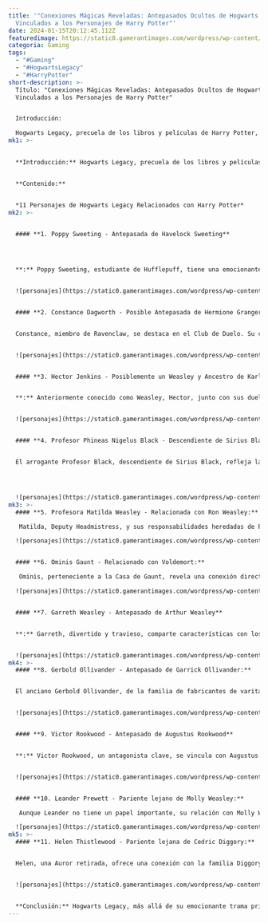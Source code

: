 ```yaml
---
title: '"Conexiones Mágicas Reveladas: Antepasados Ocultos de Hogwarts Legacy
  Vinculados a los Personajes de Harry Potter"'
date: 2024-01-15T20:12:45.112Z
featuredimage: https://static0.gamerantimages.com/wordpress/wp-content/uploads/2023/03/hogwarts-legacy-characters.jpg?q=50&fit=contain&w=1140&h=&dpr=1.5
categoria: Gaming
tags:
  - "#Gaming"
  - "#HogwartsLegacy"
  - "#HarryPotter"
short-description: >-
  Título: "Conexiones Mágicas Reveladas: Antepasados Ocultos de Hogwarts Legacy
  Vinculados a los Personajes de Harry Potter"


  Introducción:

  Hogwarts Legacy, precuela de los libros y películas de Harry Potter, transporta a los jugadores a una nueva era con personajes completamente diferentes a los del trío original. Ambientada en 1890, sigue a un estudiante de quinto año que, m
mk1: >-
  

  **Introducción:** Hogwarts Legacy, precuela de los libros y películas de Harry Potter, transporta a los jugadores a una nueva era con personajes completamente diferentes a los del trío original. Ambientada en 1890, sigue a un estudiante de quinto año que, mientras estudia en Hogwarts, debe enfrentarse a la antigua magia que solo ellos pueden ver.


  **Contenido:**


  *11 Personajes de Hogwarts Legacy Relacionados con Harry Potter*
mk2: >-
  

  #### **1. Poppy Sweeting - Antepasada de Havelock Sweeting**




  **:** Poppy Sweeting, estudiante de Hufflepuff, tiene una emocionante línea de misiones centrada en criaturas mágicas. Al recrear lazos con su antepasado, el magizoólogo Havelock Sweeting, Poppy ofrece una conexión única entre el juego y la historia de Harry Potter.


  ![personajes](https://static0.gamerantimages.com/wordpress/wp-content/uploads/2023/06/poppy-sweeting.jpg?q=50&fit=crop&w=1500&dpr=1.5 "personajes")


  #### **2. Constance Dagworth - Posible Antepasada de Hermione Granger:** 


  Constance, miembro de Ravenclaw, se destaca en el Club de Duelo. Su conexión con Hermione Granger se sugiere, planteando la intrigante posibilidad de que la inteligencia de Hermione se herede de su linaje, incluso si no tiene una línea de sangre mágica directa.


  ![personajes](https://static0.gamerantimages.com/wordpress/wp-content/uploads/2023/06/constance-dagworth.jpg?q=50&fit=crop&w=1500&dpr=1.5 "personajes")


  #### **3. Hector Jenkins - Posiblemente un Weasley y Ancestro de Karl Jenkins**


  **:** Anteriormente conocido como Weasley, Hector, junto con sus duelos en el Club de Duelo, insinúa una conexión con la familia Weasley. Esta relación podría trazar un paralelo con Karl Jenkins de "Harry Potter and the Cursed Child", expandiendo así la rica historia de los Weasley.


  ![personajes](https://static0.gamerantimages.com/wordpress/wp-content/uploads/2023/06/hector-jenkins.jpg?q=50&fit=crop&w=1500&dpr=1.5 "personajes")


  #### **4. Profesor Phineas Nigelus Black - Descendiente de Sirius Black:** 


  El arrogante Profesor Black, descendiente de Sirius Black, refleja la rica genealogía de la familia Black, con conexiones con los Malfoy y Weasley. Esto agrega capas de historia a Hogwarts Legacy y arroja luz sobre la relación de Sirius con su ancestro.




  ![personajes](https://static0.gamerantimages.com/wordpress/wp-content/uploads/2023/03/hogwarts-legacy-phineas-black.jpg?q=50&fit=crop&w=1500&dpr=1.5 "personajes")
mk3: >-
  #### **5. Profesora Matilda Weasley - Relacionada con Ron Weasley:**

   Matilda, Deputy Headmistress, y sus responsabilidades heredadas de Professor Black sugieren una conexión con la familia Weasley. Aunque la línea exacta es difusa, se plantea la pregunta de si Matilda podría ser una tía lejana o prima de Ron Weasley.

  ![personajes](https://static0.gamerantimages.com/wordpress/wp-content/uploads/2023/03/hogwarts-legacy-matilda-weasley.jpg?q=50&fit=crop&w=1500&dpr=1.5 "personajes")


  #### **6. Ominis Gaunt - Relacionado con Voldemort:**

   Ominis, perteneciente a la Casa de Gaunt, revela una conexión directa con Salazar Slytherin y se convierte en una pieza intrigante del rompecabezas que lleva a Tom Riddle, más tarde conocido como Lord Voldemort. Esta conexión agrega profundidad al oscuro pasado de la familia Gaunt.

  ![personajes](https://static0.gamerantimages.com/wordpress/wp-content/uploads/2023/03/hogwarts-legacy-ominis-gaunt.jpg?q=50&fit=crop&w=1500&dpr=1.5 "personajes")


  #### **7. Garreth Weasley - Antepasado de Arthur Weasley**


  **:** Garreth, divertido y travieso, comparte características con los gemelos Weasley. Su participación en una operación encubierta sugiere el origen de las travesuras que más tarde veríamos en Fred y George Weasley. Esta conexión agrega un toque de humor y travesura a la historia.


  ![personajes](https://static0.gamerantimages.com/wordpress/wp-content/uploads/2023/03/hogwarts-legacy-garreth-weasley.jpg?q=50&fit=crop&w=1500&dpr=1.5 "personajes")
mk4: >-
  #### **8. Gerbold Ollivander - Antepasado de Garrick Ollivander:**


  El anciano Gerbold Ollivander, de la familia de fabricantes de varitas, proporciona a los jugadores una conexión con Garrick Ollivander, el famoso propietario de Ollivanders en Diagon Alley. Su tarea específica para los jugadores en Ravenclaw aporta elementos interactivos al juego.


  ![personajes](https://static0.gamerantimages.com/wordpress/wp-content/uploads/2023/03/hogwarts-legacy-ollivander.jpg?q=50&fit=crop&w=1500&dpr=1.5} "personajes")


  #### **9. Victor Rookwood - Antepasado de Augustus Rookwood**


  **:** Victor Rookwood, un antagonista clave, se vincula con Augustus Rookwood, un mago oscuro y mortífago leal a Lord Voldemort. La conexión entre ellos amplía la influencia de la familia Rookwood en eventos importantes de la historia de Harry Potter.


  ![personajes](https://static0.gamerantimages.com/wordpress/wp-content/uploads/2023/03/hogwarts-legacy-victor-rookwood-1.jpg?q=50&fit=crop&w=1500&dpr=1.5 "personajes")


  #### **10. Leander Prewett - Pariente lejano de Molly Weasley:**

   Aunque Leander no tiene un papel importante, su relación con Molly Weasley a través de la familia Prewett destaca la rica historia de los personajes secundarios y agrega un toque de nostalgia a la experiencia del jugador.

  ![personajes](https://static0.gamerantimages.com/wordpress/wp-content/uploads/2023/03/hogwarts-legacy-leander-prewett.jpg?q=50&fit=crop&w=1500&dpr=1.5 "personajes")
mk5: >-
  #### **11. Helen Thistlewood - Pariente lejana de Cedric Diggory:** 


  Helen, una Auror retirada, ofrece una conexión con la familia Diggory. Al explorar su historia durante la misión "Prisoner of Love", los jugadores descubren lazos con el trágico Cedric Diggory, añadiendo una capa emocional a la trama.


  ![personajes](https://static0.gamerantimages.com/wordpress/wp-content/uploads/2023/03/hogwarts-legacy-helen-thistlewood.jpg?q=50&fit=crop&w=1500&dpr=1.5 "personajes")


  **Conclusión:** Hogwarts Legacy, más allá de su emocionante trama principal, enriquece la experiencia al tejer hábilmente personajes con antecedentes que conectan directamente con la rica historia de Harry Potter. Estas conexiones, junto con las nuevas experiencias y misiones del juego, ofrecen a los fanáticos una inmersión mágica y evocadora en el mundo de la magia. ¡Explora estos lazos ocultos y descubre una nueva dimensión en el universo de Hogwarts Legacy!
---
```

